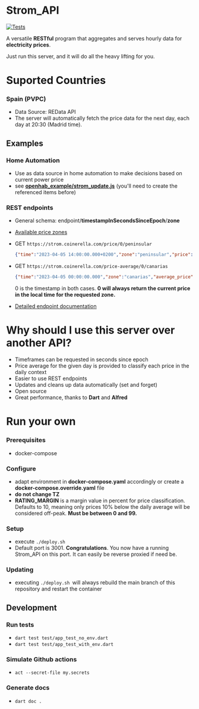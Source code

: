 # Strom_API
[![Tests](https://github.com/willyfromtheblock/strom_api/actions/workflows/test.yaml/badge.svg)](https://github.com/willyfromtheblock/strom_api/actions/workflows/test.yaml)

A versatile **RESTful** program that aggregates and serves hourly data for **electricity prices**.

Just run this server, and it will do all the heavy lifting for you. 

# Suported Countries
### Spain (PVPC) 
- Data Source: REData API
- The server will automatically fetch the price data for the next day, each day at 20:30 (Madrid time).

## Examples
### Home Automation
- Use as data source in home automation to make decisions based on current power price
- see [**openhab_example/strom_update.js**](/openhab_example/strom_update.js "**openhab_example/strom_update.js**") (you'll need to create the referenced items before)

### REST endpoints
- General schema: endpoint/**timestampInSecondsSinceEpoch**/**zone**
- [Available price zones](https://strom-docs.coinerella.com/price_zones/PriceZone "Available price zones")
- GET `https://strom.coinerella.com/price/0/peninsular`
	```json
	{"time":"2023-04-05 14:00:00.000+0200","zone":"peninsular","price":0.11416,"price_rating_percent":64.18,"price_rating":"off_peak"}
	```
	
- GET `https://strom.coinerella.com/price-average/0/canarias`

	```json
	{"time":"2023-04-05 00:00:00.000","zone":"canarias","average_price":0.17787}
	```

	0 is the timestamp in both cases. **0 will always return the current price in the local time for the requested zone.**
- [Detailed endpoint documentation](https://strom-docs.coinerella.com/rest_server/RESTServer/serve "Detailed endpoint documentation") 


# Why should I use this server over another API?
- Timeframes can be requested in seconds since epoch
- Price average for the given day is provided to classify each price in the daily context
- Easier to use REST endpoints
- Updates and cleans up data automatically (set and forget)
- Open source
- Great performance, thanks to **Dart** and **Alfred**

# Run your own
### Prerequisites
- docker-compose

### Configure
- adapt environment in **docker-compose.yaml** accordingly or create a **docker-compose.override.yaml** file
- **do not change TZ**
- **RATING_MARGIN** is a margin value in percent for price classification. Defaults to 10, meaning only prices 10% below the daily average will be considered off-peak. **Must be between 0 and 99.**

### Setup
- execute `./deploy.sh`
- Default port is 3001. **Congratulations**. You now have a running Strom_API on this port. 
It can easily be reverse proxied if need be.

### Updating
- executing `./deploy.sh `will always rebuild the main branch of this repository and restart the container

## Development
### Run tests
- `dart test test/app_test_no_env.dart`
- `dart test test/app_test_with_env.dart`

### Simulate Github actions
- `act --secret-file my.secrets`

### Generate docs
- `dart doc .`